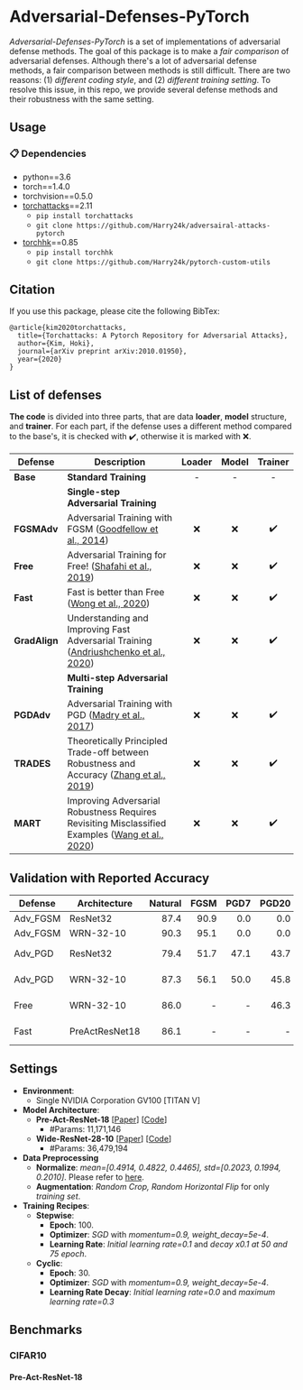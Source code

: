 # Adversarial-Defenses-PyTorch
_Adversarial-Defenses-PyTorch_ is a set of implementations of adversarial defense methods. The goal of this package is to make a _fair comparison_ of adversarial defenses. Although there's a lot of adversarial defense methods, a fair comparison between methods is still difficult. There are two reasons: (1) _different coding style_, and (2) _different training setting_. To resolve this issue, in this repo, we provide several defense methods and their robustness with the same setting.



## Usage

### :clipboard: Dependencies

- python==3.6
- torch==1.4.0
- torchvision==0.5.0
- [torchattacks](https://github.com/Harry24k/adversarial-attacks-pytorch)==2.11
  - `pip install torchattacks`
  - `git clone https://github.com/Harry24k/adversairal-attacks-pytorch`
- [torchhk](https://github.com/Harry24k/pytorch-custom-utils)==0.85
  - `pip install torchhk`
  - `git clone https://github.com/Harry24k/pytorch-custom-utils`



## Citation

If you use this package, please cite the following BibTex:

```
@article{kim2020torchattacks,
  title={Torchattacks: A Pytorch Repository for Adversarial Attacks},
  author={Kim, Hoki},
  journal={arXiv preprint arXiv:2010.01950},
  year={2020}
}
```



## List of defenses
**The code** is divided into three parts, that are data **loader**, **model** structure, and **trainer**. For each part, if the defense uses a different method compared to the base's, it is checked with :heavy_check_mark:, otherwise it is marked with :x:.

| Defense       | Description                                                  | Loader | Model |      Trainer       |
| ------------- | ------------------------------------------------------------ | :----: | :---: | :----------------: |
| **Base**      | **Standard Training**                                        |   -    |   -   |         -          |
|               | **Single-step Adversarial Training**                         |        |       |                    |
| **FGSMAdv**   | Adversarial Training with FGSM ([Goodfellow et al., 2014](https://arxiv.org/abs/1412.6572)) |  :x:   |  :x:  | :heavy_check_mark: |
| **Free**      | Adversarial Training for Free! ([Shafahi et al., 2019](https://arxiv.org/abs/1904.12843)) |  :x:   |  :x:  | :heavy_check_mark: |
| **Fast**      | Fast is better than Free ([Wong et al., 2020](https://arxiv.org/abs/2001.03994)) |  :x:   |  :x:  | :heavy_check_mark: |
| **GradAlign** | Understanding and Improving Fast Adversarial Training ([Andriushchenko et al., 2020]()) |  :x:   |  :x:  | :heavy_check_mark: |
|               | **Multi-step Adversarial Training**                          |        |       |                    |
| **PGDAdv**    | Adversarial Training with PGD ([Madry et al., 2017](https://arxiv.org/abs/1706.06083)) |  :x:   |  :x:  | :heavy_check_mark: |
| **TRADES**    | Theoretically Principled Trade-off between Robustness and Accuracy ([Zhang et al., 2019](https://arxiv.org/abs/1901.08573)) |  :x:   |  :x:  | :heavy_check_mark: |
| **MART**      | Improving Adversarial Robustness Requires Revisiting Misclassified Examples ([Wang et al., 2020](https://openreview.net/forum?id=rklOg6EFwS)) |  :x:   |  :x:  | :heavy_check_mark: |



## Validation with Reported Accuracy

| Defense  | Architecture   | Natural | FGSM | PGD7 | PGD20 | PGD50 | Remarks            |
| -------- | -------------- | ------: | ---: | ---: | ----: | ----: | ------------------ |
| Adv_FGSM | ResNet32       |    87.4 | 90.9 |  0.0 |   0.0 |     - |                    |
| Adv_FGSM | WRN-32-10      |    90.3 | 95.1 |  0.0 |   0.0 |     - |                    |
| Adv_PGD  | ResNet32       |    79.4 | 51.7 | 47.1 |  43.7 |     - | _7 steps training_ |
| Adv_PGD  | WRN-32-10      |    87.3 | 56.1 | 50.0 |  45.8 |     - | _7 steps training_ |
| Free     | WRN-32-10      |    86.0 |    - |    - |  46.3 |     - | _PGD restart=10_   |
| Fast     | PreActResNet18 |    86.1 |    - |    - |     - |  46.1 | _PGD restart=10_   |



## Settings

* **Environment**:
	* Single NVIDIA Corporation GV100 [TITAN V]
* **Model Architecture**:
    * **Pre-Act-ResNet-18** [[Paper](https://arxiv.org/abs/1603.05027)] [[Code](https://github.com/kuangliu/pytorch-cifar)]
        * #Params: 11,171,146
    * **Wide-ResNet-28-10** [[Paper](https://arxiv.org/abs/1605.07146)] [[Code](https://github.com/bearpaw/pytorch-classification/blob/master/models/cifar/wrn.py)]
      * #Params: 36,479,194
* **Data Preprocessing**
  * **Normalize**: _mean=[0.4914, 0.4822, 0.4465], std=[0.2023, 0.1994, 0.2010]_. Please refer to [here](/defenses/model.py).
  * **Augmentation**: _Random Crop, Random Horizontal Flip_ for only _training set_.
* **Training Recipes**:
    * **Stepwise**:
        * **Epoch**: 100.
        * **Optimizer**: _SGD_ with _momentum=0.9, weight_decay=5e-4_.
        * **Learning Rate**: _Initial learning rate=0.1_ and _decay x0.1 at 50 and 75 epoch_.
    * **Cyclic**:
        * **Epoch**: 30.
        * **Optimizer**: _SGD_ with _momentum=0.9, weight_decay=5e-4_.
        * **Learning Rate Decay**: _Initial learning rate=0.0_ and _maximum learning rate=0.3_



## Benchmarks

### CIFAR10





#### Pre-Act-ResNet-18